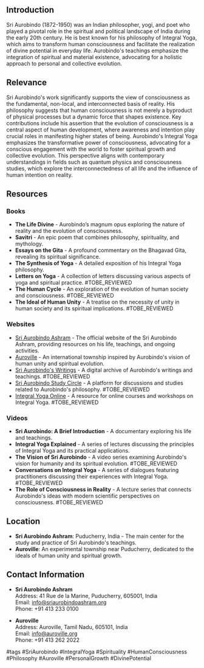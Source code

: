 ## Introduction
Sri Aurobindo (1872-1950) was an Indian philosopher, yogi, and poet who played a pivotal role in the spiritual and political landscape of India during the early 20th century. He is best known for his philosophy of Integral Yoga, which aims to transform human consciousness and facilitate the realization of divine potential in everyday life. Aurobindo's teachings emphasize the integration of spiritual and material existence, advocating for a holistic approach to personal and collective evolution.

## Relevance
Sri Aurobindo's work significantly supports the view of consciousness as the fundamental, non-local, and interconnected basis of reality. His philosophy suggests that human consciousness is not merely a byproduct of physical processes but a dynamic force that shapes existence. Key contributions include his assertion that the evolution of consciousness is a central aspect of human development, where awareness and intention play crucial roles in manifesting higher states of being. Aurobindo's Integral Yoga emphasizes the transformative power of consciousness, advocating for a conscious engagement with the world to foster spiritual growth and collective evolution. This perspective aligns with contemporary understandings in fields such as quantum physics and consciousness studies, which explore the interconnectedness of all life and the influence of human intention on reality.

## Resources

### Books
- **The Life Divine** - Aurobindo’s magnum opus exploring the nature of reality and the evolution of consciousness.
- **Savitri** - An epic poem that combines philosophy, spirituality, and mythology.
- **Essays on the Gita** - A profound commentary on the Bhagavad Gita, revealing its spiritual significance.
- **The Synthesis of Yoga** - A detailed exposition of his Integral Yoga philosophy.
- **Letters on Yoga** - A collection of letters discussing various aspects of yoga and spiritual practice. #TOBE_REVIEWED
- **The Human Cycle** - An exploration of the evolution of human society and consciousness. #TOBE_REVIEWED
- **The Ideal of Human Unity** - A treatise on the necessity of unity in human society and its spiritual implications. #TOBE_REVIEWED

### Websites
- [Sri Aurobindo Ashram](http://www.sriaurobindoashram.org) - The official website of the Sri Aurobindo Ashram, providing resources on his life, teachings, and ongoing activities.
- [Auroville](https://www.auroville.org) - An international township inspired by Aurobindo's vision of human unity and spiritual evolution.
- [Sri Aurobindo's Writings](http://www.sriaurobindo.com) - A digital archive of Aurobindo's writings and teachings. #TOBE_REVIEWED
- [Sri Aurobindo Study Circle](https://www.sriaurobindostudycircle.org) - A platform for discussions and studies related to Aurobindo's philosophy. #TOBE_REVIEWED
- [Integral Yoga Online](https://www.integralyogaonline.com) - A resource for online courses and workshops on Integral Yoga. #TOBE_REVIEWED

### Videos
- **Sri Aurobindo: A Brief Introduction** - A documentary exploring his life and teachings.
- **Integral Yoga Explained** - A series of lectures discussing the principles of Integral Yoga and its practical applications.
- **The Vision of Sri Aurobindo** - A video series examining Aurobindo's vision for humanity and its spiritual evolution. #TOBE_REVIEWED
- **Conversations on Integral Yoga** - A series of dialogues featuring practitioners discussing their experiences with Integral Yoga. #TOBE_REVIEWED
- **The Role of Consciousness in Reality** - A lecture series that connects Aurobindo's ideas with modern scientific perspectives on consciousness. #TOBE_REVIEWED

## Location
- **Sri Aurobindo Ashram**: Puducherry, India - The main center for the study and practice of Sri Aurobindo's teachings.
- **Auroville**: An experimental township near Puducherry, dedicated to the ideals of human unity and spiritual growth.

## Contact Information
- **Sri Aurobindo Ashram**  
  Address: 41 Rue de la Marine, Puducherry, 605001, India  
  Email: info@sriaurobindoashram.org  
  Phone: +91 413 233 0100

- **Auroville**  
  Address: Auroville, Tamil Nadu, 605101, India  
  Email: info@auroville.org  
  Phone: +91 413 262 2022

#tags 
#SriAurobindo #IntegralYoga #Spirituality #HumanConsciousness #Philosophy #Auroville #PersonalGrowth #DivinePotential
